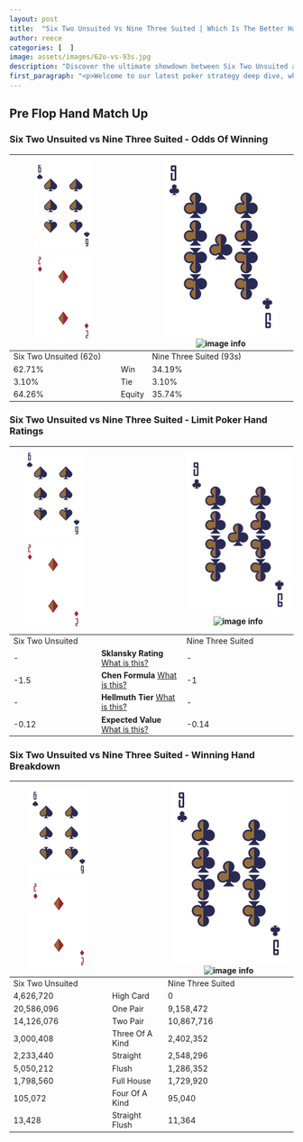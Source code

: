 ```yaml
---
layout: post
title:  "Six Two Unsuited Vs Nine Three Suited | Which Is The Better Hand In Poker? A Complete Guide"
author: reece
categories: [  ]
image: assets/images/62o-vs-93s.jpg
description: "Discover the ultimate showdown between Six Two Unsuited and Nine Three Suited in poker! Uncover the odds, strategies, and scenarios where one hand triumphs over the other. Get ready to up your poker game with this thrilling analysis."
first_paragraph: "<p>Welcome to our latest poker strategy deep dive, where we're pitting two distinct hands against each other in a high-stakes showdown: Six Two Unsuited vs Nine Three Suited.</p><p>In the dynamic world of poker, every decision counts, and knowing which hand holds the upper hand is key to your success at the table.</p><p>In this article, we'll dissect these two hands, explore the scenarios where one dominates the other, and equip you with the knowledge to make strategic choices that can tip the odds in your favor.</p><p>Get ready to unravel the intriguing dynamics of these poker hands and elevate your game to new heights.</p>"
---
```




[comment]: # (sp0)

## Pre Flop Hand Match Up

<div class="table hand-ratings" markdown="1"> 



### Six Two Unsuited vs Nine Three Suited - Odds Of Winning


    
| ![image info](assets/images/hand1/6.png) ![image info](assets/images/hand1/2o.png) |  | ![image info](assets/images/hand2/9.png) ![image info](assets/images/hand2/3s.png) |
| -------- | -------- | -------- |
| Six Two Unsuited (62o) |  | Nine Three Suited (93s) |
| 62.71% | Win | 34.19% |
| 3.10% | Tie | 3.10% |
| 64.26% | Equity | 35.74% |




[comment]: # (sp1)



### Six Two Unsuited vs Nine Three Suited - Limit Poker Hand Ratings


    
| ![image info](assets/images/hand1/6.png) ![image info](assets/images/hand1/2o.png) |  | ![image info](assets/images/hand2/9.png) ![image info](assets/images/hand2/3s.png) |
| -------- | -------- | -------- |
| Six Two Unsuited |  | Nine Three Suited |
| - | **Sklansky Rating** [What is this?](/sklansky-rating-explained) | - |
| -1.5 | **Chen Formula** [What is this?](/chen-formula-explained) | -1 |
| - | **Hellmuth Tier** [What is this?](/Hellmuth-tier-explained) | - |
| -0.12 | **Expected Value** [What is this?](/expected-value-explained) | -0.14 |




[comment]: # (sp2)



### Six Two Unsuited vs Nine Three Suited - Winning Hand Breakdown


    
| ![image info](assets/images/hand1/6.png) ![image info](assets/images/hand1/2o.png) |  | ![image info](assets/images/hand2/9.png) ![image info](assets/images/hand2/3s.png) |
| -------- | -------- | -------- |
| Six Two Unsuited |  | Nine Three Suited |
| 4,626,720 | High Card | 0 |
| 20,586,096 | One Pair | 9,158,472 |
| 14,126,076 | Two Pair | 10,867,716 |
| 3,000,408 | Three Of A Kind | 2,402,352 |
| 2,233,440 | Straight | 2,548,296 |
| 5,050,212 | Flush | 1,286,352 |
| 1,798,560 | Full House | 1,729,920 |
| 105,072 | Four Of A Kind | 95,040 |
| 13,428 | Straight Flush | 11,364 |




[comment]: # (sp3)



</div>

[comment]: # (sp4)



[comment]: # (sp5)

